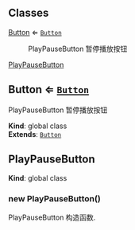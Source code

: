 ## Classes

<dl>
<dt><a href="#Button">Button</a> ⇐ <code><a href="#Button">Button</a></code></dt>
<dd><p>PlayPauseButton 暂停播放按钮</p>
</dd>
<dt><a href="#PlayPauseButton">PlayPauseButton</a></dt>
<dd></dd>
</dl>

<a name="Button"></a>

## Button ⇐ [<code>Button</code>](#Button)
PlayPauseButton 暂停播放按钮

**Kind**: global class  
**Extends**: [<code>Button</code>](#Button)  
<a name="PlayPauseButton"></a>

## PlayPauseButton
**Kind**: global class  
<a name="new_PlayPauseButton_new"></a>

### new PlayPauseButton()
PlayPauseButton 构造函数.

